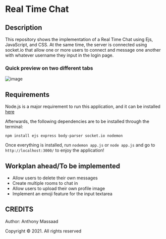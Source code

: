 # Real Time Chat

## Description
This repository shows the implementation of a Real Time Chat using Ejs, JavaScript, and CSS. At the same time, the server is connected using socket.io that allow one or more users to connect and message one another with whatever username they input in the login page. 

### Quick preview on two different tabs
![image](https://user-images.githubusercontent.com/62800170/163240750-e1acff0e-f98c-4d83-8dd5-3dcecba086b9.png)

## Requirements
Node.js is a major requirement to run this application, and it can be installed [here](https://nodejs.org/en/download/)

Afterwards, the following dependencies are to be installed through the terminal:
```
npm install ejs express body-parser socket.io nodemon
```

Once everything is installed, run ```nodemon app.js``` or ```node app.js``` and go to ```http://localhost:3000/``` to enjoy the application!

## Workplan ahead/To be implemented
- Allow users to delete their own messages
- Create multiple rooms to chat in
- Allow users to upload their own profile image
- Implement an emoji feature for the input textarea

## CREDITS
Author: Anthony Massaad

Copyright © 2021. All rights reserved
